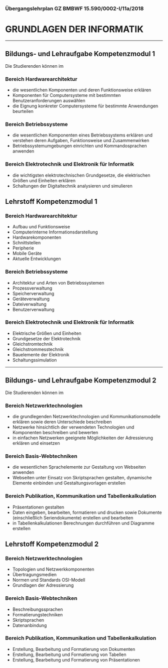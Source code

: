 ### Übergangslehrplan GZ BMBWF 15.590/0002-I/11a/2018

# GRUNDLAGEN DER INFORMATIK

---

## Bildungs- und Lehraufgabe Kompetenzmodul 1

Die Studierenden können im

### Bereich Hardwarearchitektur
- die wesentlichen Komponenten und deren Funktionsweise erklären
- Komponenten für Computersysteme mit bestimmten Benutzeranforderungen auswählen
- die Eignung konkreter Computersysteme für bestimmte Anwendungen beurteilen

### Bereich Betriebssysteme
- die wesentlichen Komponenten eines Betriebssystems erklären und verstehen deren Aufgaben, Funktionsweise und Zusammenwirken
- Betriebssystemumgebungen einrichten und Kommandosprachen anwenden

### Bereich Elektrotechnik und Elektronik für Informatik
- die wichtigsten elektrotechnischen Grundgesetze, die elektrischen Größen und Einheiten erklären
- Schaltungen der Digitaltechnik analysieren und simulieren

## Lehrstoff Kompetenzmodul 1

### Bereich Hardwarearchitektur
- Aufbau und Funktionsweise
- Computerinterne Informationsdarstellung
- Hardwarekomponenten
- Schnittstellen
- Peripherie
- Mobile Geräte
- Aktuelle Entwicklungen

### Bereich Betriebssysteme
- Architektur und Arten von Betriebssystemen
- Prozessverwaltung
- Speicherverwaltung
- Geräteverwaltung
- Dateiverwaltung
- Benutzerverwaltung

### Bereich Elektrotechnik und Elektronik für Informatik
- Elektrische Größen und Einheiten
- Grundgesetze der Elektrotechnik
- Gleichstromtechnik
- Gleichstrommesstechnik
- Bauelemente der Elektronik
- Schaltungssimulation

---
## Bildungs- und Lehraufgabe Kompetenzmodul 2

Die Studierenden können im

### Bereich Netzwerktechnologien
- die grundlegenden Netzwerktechnologien und Kommunikationsmodelle erklären sowie deren Unterschiede beschreiben
- Netzwerke hinsichtlich der verwendeten Technologien und Komponenten beschreiben und bewerten
- in einfachen Netzwerken geeignete Möglichkeiten der Adressierung erklären und einsetzen

### Bereich Basis-Webtechniken
- die wesentlichen Sprachelemente zur Gestaltung von Webseiten anwenden
- Webseiten unter Einsatz von Skriptsprachen gestalten, dynamische Elemente einbinden und Gestaltungsvorlagen erstellen

### Bereich Publikation, Kommunikation und Tabellenkalkulation
- Präsentationen gestalten
- Daten eingeben, bearbeiten, formatieren und drucken sowie Dokumente (einschließlich Seriendokumente) erstellen und bearbeiten
- in Tabellenkalkulationen Berechnungen durchführen und Diagramme erstellen

## Lehrstoff Kompetenzmodul 2

### Bereich Netzwerktechnologien
- Topologien und Netzwerkkomponenten
- Übertragungsmedien
- Normen und Standards OSI-Modell
- Grundlagen der Adressierung

### Bereich Basis-Webtechniken
- Beschreibungssprachen
- Formatierungstechniken
- Skriptsprachen
- Datenanbindung

### Bereich Publikation, Kommunikation und Tabellenkalkulation
- Erstellung, Bearbeitung und Formatierung von Dokumenten
- Erstellung, Bearbeitung und Formatierung von Tabellen
- Erstellung, Bearbeitung und Formatierung von Präsentationen
